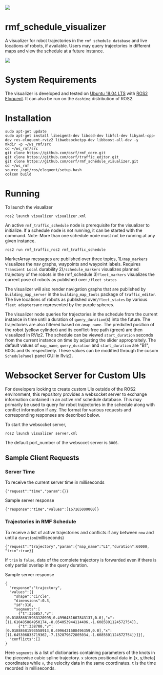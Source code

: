 ![](https://github.com/osrf/rmf_schedule_visualizer/workflows/build/badge.svg)

# rmf_schedule_visualizer

A visualizer for robot trajectories in the `rmf schedule database` and live locations of robots, if available. Users may query trajectories in different maps and view the schedule at a future instance.

![](docs/media/visualizer.gif)

# System Requirements

The visualizer is developed and tested on
[Ubuntu 18.04 LTS](http://releases.ubuntu.com/18.04/) with 
[ROS2 Eloquent](https://index.ros.org/doc/ros2/Installation/#installationguide). It can also be run on the `dashing` distribution of ROS2.

# Installation 
```
sudo apt-get update 
sudo apt-get install libeigen3-dev libccd-dev libfcl-dev libyaml-cpp-dev ros-eloquent-rviz2 libwebsocketpp-dev libboost-all-dev -y
mkdir -p ~/ws_rmf/src
cd ~/ws_rmf/src
git clone https://github.com/osrf/rmf_core.git
git clone https://github.com/osrf/traffic_editor.git
git clone https://github.com/osrf/rmf_schedule_visualizer.git
cd ~/ws_rmf
source /opt/ros/eloquent/setup.bash
colcon build
```

# Running 

To launch the visualizer
```
ros2 launch visualizer visualizer.xml
```

An active `rmf_traffic_schedule` node is prerequisite for the visualizer to initialize. If a schedule node is not running, it can be started with the command. Note: More than one schedule node must not be running at any given instance. 
```
ros2 run rmf_traffic_ros2 rmf_traffic_schedule
```

MarkerArray messages are published over three topics,
1)`/map_markers` visualizes the nav graphs, waypoints and waypoint labels. Requires `Transient Local` durability
2)`/schedule_markers` visualizes planned trajectory of the robots in the rmf_schedule
3)`fleet_markers` visualizes the current pose of robots as published over `/fleet_states`

The visualizer will also render navigation graphs that are published by `building_map_server` in the `building_map_tools` package of `traffic_editor`. The live locations of robots as published over`/fleet_states` by various `fleet adapters`are represented by the purple spheres.

The visualizer node queries for trajectories in the schedule from the current instance in time until a duration of `query_duration`(s) into the future. The trajectories are also filtered based on a`map_name`. The predicted position of the robot (yellow cylinder) and its conflict-free path (green) are then visualized in RViz2. The schedule can be viewed `start_duration` seconds from the current instance on time by adjusting the slider appropraitely. The default values of `map_name`, `query_duration` and `start_duration` are "B1", 600s and 0s respectively. These values can be modified through the cusom `SchedulePanel` panel GUI in Rviz2. 

# Websocket Server for Custom UIs 
For developers looking to create custom UIs outside of the ROS2 environment, this repository provides a websocket server to exchange information contained in an active rmf schedule database. This may primarily be used to query for robot trajectories in the schedule along with conflict information if any. The format for various requests and corresponding responses are described below.

To start the websocket server,

```ros2 launch visualizer server.xml```

The default port_number of the websocet server is `8006`. 

## Sample Client Requests

### Server Time
To receive the current server time in milliseconds
```
{"request":"time","param":{}}

```
Sample server response
```
{"response":"time","values":[167165000000]}
```

### Trajectories in RMF Schedule
To receive a list of active trajectories and conflicts if any between `now` and until a `duration`(milliseconds)
```
{"request":"trajectory","param":{"map_name":"L1","duration":60000, "trim":true}}
```

If `trim` is `false`, data of the complete trajectory is forwarded even if there is only partial overlap in the query duration.

Sample server response 
```
{
  "response":"trajectory",
  "values":[{
    "shape":"circle",
    "dimensions":0.3,
    "id":310,
    "segments":[
      {"t":336857,"v":[0.018886815933120995,0.4996431607843137,0.0],"x":[11.610485884950174,-8.054053944114406,-1.6085801124572754]},
      {"t":338700,"v":[0.01888681593558913,0.4996431608496359,0.0],"x":[11.645306833719362,-7.132879672805034,-1.6085801124572754]}]}],
  "conflicts":[]
}

```
Here `segments` is a list of dictionaries containing parameters of the knots in the piecewise cubic spline trajectory. `x` stores positional data in [x, y,theta] coordinates while `v`, the velocity data in the same coordinates. `t` is the time recorded in milliseconds.
